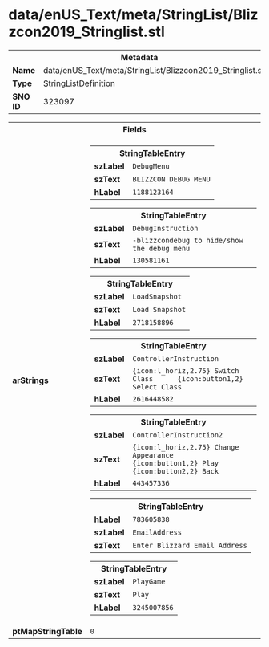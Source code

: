 <h1>data/enUS_Text/meta/StringList/Blizzcon2019_Stringlist.stl</h1><table><tr><th colspan="100%">Metadata</th></tr><tr><td><b>Name</b></td><td>data/enUS_Text/meta/StringList/Blizzcon2019_Stringlist.stl</td></tr><tr><td><b>Type</b></td><td>StringListDefinition</td></tr><tr><td><b>SNO ID</b></td><td>323097</td></tr></table>

<table><tr><th colspan="100%">Fields</th></tr><tr><td><b>arStrings</b></td><td><table><tr><th colspan="100%">StringTableEntry</th></tr><tr><td><b>szLabel</b></td><td><code>DebugMenu</code></td></tr><tr><td><b>szText</b></td><td><code>BLIZZCON DEBUG MENU</code></td></tr><tr><td><b>hLabel</b></td><td><code>1188123164</code></td></tr></table>


<table><tr><th colspan="100%">StringTableEntry</th></tr><tr><td><b>szLabel</b></td><td><code>DebugInstruction</code></td></tr><tr><td><b>szText</b></td><td><code>-blizzcondebug to hide/show the debug menu</code></td></tr><tr><td><b>hLabel</b></td><td><code>130581161</code></td></tr></table>


<table><tr><th colspan="100%">StringTableEntry</th></tr><tr><td><b>szLabel</b></td><td><code>LoadSnapshot</code></td></tr><tr><td><b>szText</b></td><td><code>Load Snapshot</code></td></tr><tr><td><b>hLabel</b></td><td><code>2718158896</code></td></tr></table>


<table><tr><th colspan="100%">StringTableEntry</th></tr><tr><td><b>szLabel</b></td><td><code>ControllerInstruction</code></td></tr><tr><td><b>szText</b></td><td><code>{icon:l_horiz,2.75} Switch Class      {icon:button1,2} Select Class</code></td></tr><tr><td><b>hLabel</b></td><td><code>2616448582</code></td></tr></table>


<table><tr><th colspan="100%">StringTableEntry</th></tr><tr><td><b>szLabel</b></td><td><code>ControllerInstruction2</code></td></tr><tr><td><b>szText</b></td><td><code>{icon:l_horiz,2.75} Change Appearance     {icon:button1,2} Play    {icon:button2,2} Back</code></td></tr><tr><td><b>hLabel</b></td><td><code>443457336</code></td></tr></table>


<table><tr><th colspan="100%">StringTableEntry</th></tr><tr><td><b>hLabel</b></td><td><code>783605838</code></td></tr><tr><td><b>szLabel</b></td><td><code>EmailAddress</code></td></tr><tr><td><b>szText</b></td><td><code>Enter Blizzard Email Address</code></td></tr></table>


<table><tr><th colspan="100%">StringTableEntry</th></tr><tr><td><b>szLabel</b></td><td><code>PlayGame</code></td></tr><tr><td><b>szText</b></td><td><code>Play</code></td></tr><tr><td><b>hLabel</b></td><td><code>3245007856</code></td></tr></table>


</td></tr><tr><td><b>ptMapStringTable</b></td><td><code>0</code></td></tr></table>

